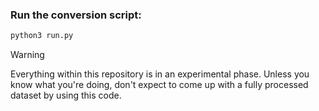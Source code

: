 ### Run the conversion script:

```bash
python3 run.py
```

> [!WARNING]
> Everything within this repository is in an experimental phase. Unless you know what you're doing, don't expect to come up with a fully processed dataset by using this code.